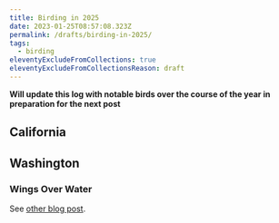 ```yaml
---
title: Birding in 2025
date: 2023-01-25T08:57:08.323Z
permalink: /drafts/birding-in-2025/
tags:
  - birding
eleventyExcludeFromCollections: true
eleventyExcludeFromCollectionsReason: draft
---
```


**Will update this log with notable birds over the course of the year in preparation for the next post**

## California

## Washington

### Wings Over Water

See [other blog post](/blog/2025/03/20/wow-weekend-2025/).
